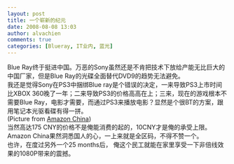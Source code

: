 ```yaml
---
layout: post
title: 一个崭新的纪元
date: 2008-08-08 13:03
author: alvachien
comments: true
categories: [Blueray, IT业内, 蓝光]
---
```

<div id="bp-C678F199F470A1FB_1330-content">
<div>Blue Ray终于挺进中国。万恶的Sony虽然还是不肯把技术下放给产能无比巨大的中国厂家，但是Blue Ray的光碟全面替代DVD9的趋势无法避免。</div>
<div>我还是觉得Sony在PS3中捆绑Blue ray是个错误的决定，一来导致PS3上市时间比XBOX 360晚了一年；二来导致PS3的价格高高在上；三来，现在的游戏根本不需要Blue Ray，电影才需要，而通过PS3来播放电影？显然是个很BT的方案，跟用笔记本光驱看碟有得一拼。</div>
<div> </div>
<div>(Picture from <a href="http://www.joyo.com/" target="_blank">Amazon China</a>)</div>
<div><img src="http://images.joyo.com/l/ln_080725_co5727_01.jpg" alt="" /></div>
<div> </div>
<div>当然高达175 CNY的价格不是俺能消费的起的，10CNY才是俺的承受上限。Amazon China果然洞悉国人的心，一上来就是全区码，不得不赞一个。</div>
<div> </div>
<div>也许，在度过另外一个25 months后， 俺这个民工就能在家里享受一下非倍线效果的1080P带来的震撼。</div>
</div>
